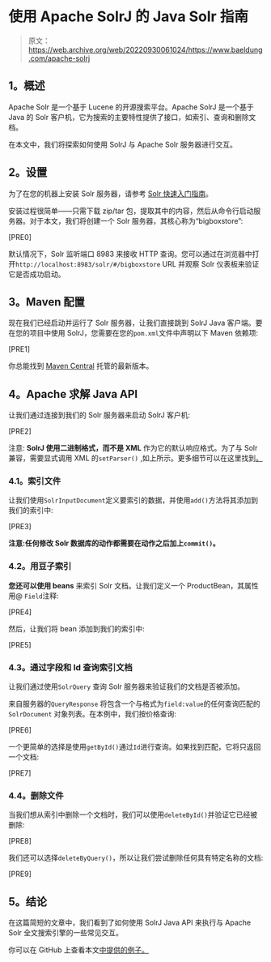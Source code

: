 # 使用 Apache SolrJ 的 Java Solr 指南

> 原文：<https://web.archive.org/web/20220930061024/https://www.baeldung.com/apache-solrj>

## **1。概述**

Apache Solr 是一个基于 Lucene 的开源搜索平台。Apache SolrJ 是一个基于 Java 的 Solr 客户机，它为搜索的主要特性提供了接口，如索引、查询和删除文档。

在本文中，我们将探索如何使用 SolrJ 与 Apache Solr 服务器进行交互。

## **2。设置**

为了在您的机器上安装 Solr 服务器，请参考 [Solr 快速入门指南](https://web.archive.org/web/20220521220323/https://lucene.apache.org/solr/quickstart.html)。

安装过程很简单——只需下载 zip/tar 包，提取其中的内容，然后从命令行启动服务器。对于本文，我们将创建一个 Solr 服务器，其核心称为“bigboxstore”:

[PRE0]

默认情况下，Solr 监听端口 8983 来接收 HTTP 查询。您可以通过在浏览器中打开`http://localhost:8983/solr/#/bigboxstore` URL 并观察 Solr 仪表板来验证它是否成功启动。

## **3。Maven 配置**

现在我们已经启动并运行了 Solr 服务器，让我们直接跳到 SolrJ Java 客户端。要在您的项目中使用 SolrJ，您需要在您的`pom.xml`文件中声明以下 Maven 依赖项:

[PRE1]

你总能找到 [Maven Central](https://web.archive.org/web/20220521220323/https://search.maven.org/classic/#search%7Cga%7C1%7Cg%3A%22org.apache.solr%22%20a%3A%22solr-solrj%22) 托管的最新版本。

## **4。Apache 求解 Java API**

让我们通过连接到我们的 Solr 服务器来启动 SolrJ 客户机:

[PRE2]

注意: **SolrJ 使用二进制格式，而不是 XML** 作为它的默认响应格式。为了与 Solr 兼容，需要显式调用 XML 的`setParser()` ,如上所示。更多细节可以在这里找到[。](https://web.archive.org/web/20220521220323/https://cwiki.apache.org/confluence/display/solr/Using+SolrJ)

### **4.1。索引文件**

让我们使用`SolrInputDocument`定义要索引的数据，并使用`add()`方法将其添加到我们的索引中:

[PRE3]

**注意:任何修改 Solr 数据库的动作都需要在动作之后加上`commit()`。**

### **4.2。用豆子索引**

**您还可以使用 beans** 来索引 Solr 文档。让我们定义一个 ProductBean，其属性用@ `Field`注释:

[PRE4]

然后，让我们将 bean 添加到我们的索引中:

[PRE5]

### **4.3。通过字段和 Id 查询索引文档**

让我们通过使用`SolrQuery` 查询 Solr 服务器来验证我们的文档是否被添加。

来自服务器的`QueryResponse` 将包含一个与格式为`field:value`的任何查询匹配的 `SolrDocument` 对象列表。在本例中，我们按价格查询:

[PRE6]

一个更简单的选择是使用`getById()`通过`Id`进行查询。如果找到匹配，它将只返回一个文档:

[PRE7]

### 4.4。删除文件

当我们想从索引中删除一个文档时，我们可以使用`deleteById()`并验证它已经被删除:

[PRE8]

我们还可以选择`deleteByQuery()`，所以让我们尝试删除任何具有特定名称的文档:

[PRE9]

## **5。结论**

在这篇简短的文章中，我们看到了如何使用 SolrJ Java API 来执行与 Apache Solr 全文搜索引擎的一些常见交互。

你可以在 GitHub 上查看本文[中提供的例子。](https://web.archive.org/web/20220521220323/https://github.com/eugenp/tutorials/tree/master/apache-libraries)